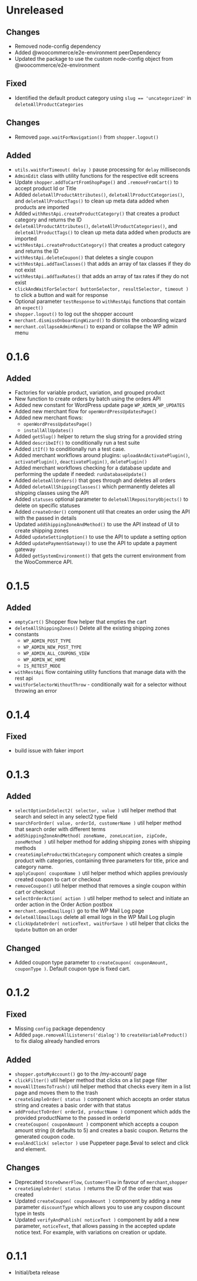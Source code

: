 # Unreleased
## Changes

- Removed node-config dependency
- Added @woocommerce/e2e-environment peerDependency
- Updated the package to use the custom node-config object from @woocommerce/e2e-environment

## Fixed

- Identified the default product category using `slug == 'uncategorized'` in `deleteAllProductCategories`

## Changes

- Removed `page.waitForNavigation()` from `shopper.logout()`

## Added

- `utils.waitForTimeout( delay )` pause processing for `delay` milliseconds
- `AdminEdit` class with utility functions for the respective edit screens
- Update `shopper.addToCartFromShopPage()` and `.removeFromCart()` to accept product Id or Title
- Added `deleteAllProductAttributes()`, `deleteAllProductCategories()`, and `deleteAllProductTags()` to clean up meta data added when products are imported
- Added `withRestApi.createProductCategory()` that creates a product category and returns the ID
- `deleteAllProductAttributes()`, `deleteAllProductCategories()`, and `deleteAllProductTags()` to clean up meta data added when products are imported
- `withRestApi.createProductCategory()` that creates a product category and returns the ID
- `withRestApi.deleteCoupon()` that deletes a single coupon
- `withRestApi.addTaxClasses()` that adds an array of tax classes if they do not exist
- `withRestApi.addTaxRates()` that adds an array of tax rates if they do not exist
- `clickAndWaitForSelector( buttonSelector, resultSelector, timeout )` to click a button and wait for response
- Optional parameter `testResponse` to `withRestApi` functions that contain an `expect()`
- `shopper.logout()` to log out the shopper account
- `merchant.dismissOnboardingWizard()` to dismiss the onboarding wizard
- `merchant.collapseAdminMenu()` to expand or collapse the WP admin menu

# 0.1.6

## Added

- Factories for variable product, variation, and grouped product
- New function to create orders by batch using the orders API
- Added new constant for WordPress update page `WP_ADMIN_WP_UPDATES`
- Added new merchant flow for `openWordPressUpdatesPage()`
- Added new merchant flows:
  - `openWordPressUpdatesPage()`
  - `installAllUpdates()`
- Added `getSlug()` helper to return the slug string for a provided string
- Added `describeIf()` to conditionally run a test suite
- Added `itIf()` to conditionally run a test case.
- Added merchant workflows around plugins: `uploadAndActivatePlugin()`, `activatePlugin()`, `deactivatePlugin()`, `deletePlugin()`
- Added merchant workflows checking for a database update and performing the update if needed: `runDatabaseUpdate()`
- Added `deleteAllOrders()` that goes through and deletes all orders
- Added `deleteAllShippingClasses()` which permanently deletes all shipping classes using the API
- Added `statuses` optional parameter to `deleteAllRepositoryObjects()` to delete on specific statuses
- Added `createOrder()` component util that creates an order using the API with the passed in details
- Updated `addShippingZoneAndMethod()` to use the API instead of UI to create shipping zones
- Added `updateSettingOption()` to use the API to update a setting option
- Added `updatePaymentGateway()` to use the API to update a payment gateway
- Added `getSystemEnvironment()` that gets the current environment from the WooCommerce API.

# 0.1.5

## Added

- `emptyCart()` Shopper flow helper that empties the cart
- `deleteAllShippingZones()` Delete all the existing shipping zones
- constants
  - `WP_ADMIN_POST_TYPE`
  - `WP_ADMIN_NEW_POST_TYPE`
  - `WP_ADMIN_ALL_COUPONS_VIEW`
  - `WP_ADMIN_WC_HOME`
  - `IS_RETEST_MODE`
- `withRestApi` flow containing utility functions that manage data with the rest api
- `waitForSelectorWithoutThrow` - conditionally wait for a selector without throwing an error

# 0.1.4

## Fixed

- build issue with faker import

# 0.1.3

## Added

- `selectOptionInSelect2( selector, value )` util helper method that search and select in any select2 type field
- `searchForOrder( value, orderId, customerName )` util helper method that search order with different terms
- `addShippingZoneAndMethod( zoneName, zoneLocation, zipCode, zoneMethod )` util helper method for adding shipping zones with shipping methods
- `createSimpleProductWithCategory` component which creates a simple product with categories, containing three parameters for title, price and category name.
- `applyCoupon( couponName )` util helper method which applies previously created coupon to cart or checkout
- `removeCoupon()` util helper method that removes a single coupon within cart or checkout
- `selectOrderAction( action )` util helper method to select and initiate an order action in the Order Action postbox
- `merchant.openEmailLog()` go to the WP Mail Log page
- `deleteAllEmailLogs` delete all email logs in the WP Mail Log plugin
- `clickUpdateOrder( noticeText, waitForSave )` util helper that clicks the `Update` button on an order

## Changed

- Added coupon type parameter to `createCoupon( couponAmount, couponType )`. Default coupon type is fixed cart.

# 0.1.2

## Fixed

- Missing `config` package dependency
- Added `page.removeAllListeners('dialog')` to `createVariableProduct()` to fix dialog already handled errors

## Added

- `shopper.gotoMyAccount()` go to the /my-account/ page
- `clickFilter()` util helper method that clicks on a list page filter
- `moveAllItemsToTrash()` util helper method that checks every item in a list page and moves them to the trash
- `createSimpleOrder( status )` component which accepts an order status string and creates a basic order with that status
- `addProductToOrder( orderId, productName )` component which adds the provided productName to the passed in orderId
- `createCoupon( couponAmount )` component which accepts a coupon amount string (it defaults to 5) and creates a basic coupon. Returns the generated coupon code.
- `evalAndClick( selector )` use Puppeteer page.$eval to select and click and element.

## Changes

- Deprecated `StoreOwnerFlow`, `CustomerFlow` in favour of `merchant`,`shopper`
- `createSimpleOrder( status )` returns the ID of the order that was created
- Updated `createCoupon( couponAmount )` component by adding a new parameter `discountType` which allows you to use any coupon discount type in tests
- Updated `verifyAndPublish( noticeText )` component by add a new parameter, `noticeText`, that allows passing in the accepted update notice text. For example, with variations on creation or update.

# 0.1.1

- Initial/beta release
